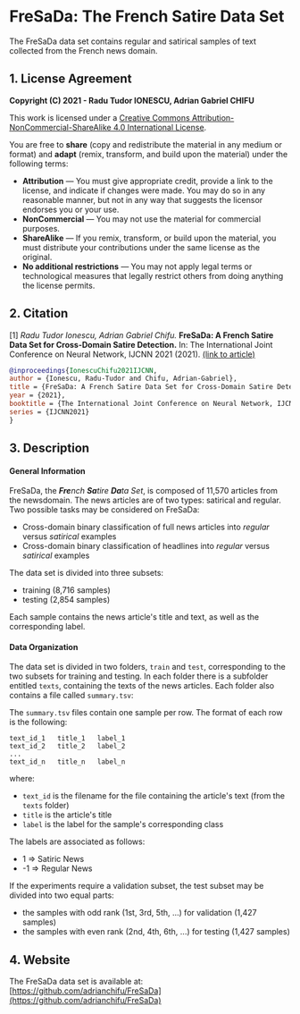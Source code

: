 # FreSaDa: The **Fr**ench **Sa**tire **Da**ta Set

The FreSaDa data set contains regular and satirical samples of text collected from the French news domain.

## 1. License Agreement

**Copyright (C) 2021 - Radu Tudor IONESCU, Adrian Gabriel CHIFU**

This work is licensed under a [Creative Commons Attribution-NonCommercial-ShareAlike 4.0 International License](https://creativecommons.org/licenses/by-nc-sa/4.0/). 

You are free to **share** (copy and redistribute the material in any medium or format) and **adapt** (remix, transform, and build upon the material) under the following terms:
- **Attribution** — You must give appropriate credit, provide a link to the license, and indicate if changes were made. You may do so in any reasonable manner, but not in any way that suggests the licensor endorses you or your use.
- **NonCommercial** — You may not use the material for commercial purposes.
- **ShareAlike** — If you remix, transform, or build upon the material, you must distribute your contributions under the same license as the original.
- **No additional restrictions** — You may not apply legal terms or technological measures that legally restrict others from doing anything the license permits.

## 2. Citation

[1] *Radu Tudor Ionescu, Adrian Gabriel Chifu.* **FreSaDa: A French Satire Data Set for Cross-Domain Satire Detection.** In: The International Joint Conference on Neural Network, IJCNN 2021 (2021). [(link to article)](https://arxiv.org/abs/2104.04828)

```BibTeX
@inproceedings{IonescuChifu2021IJCNN,
author = {Ionescu, Radu-Tudor and Chifu, Adrian-Gabriel},
title = {FreSaDa: A French Satire Data Set for Cross-Domain Satire Detection},
year = {2021},
booktitle = {The International Joint Conference on Neural Network, IJCNN 2021},
series = {IJCNN2021}
}
```

## 3. Description

#### General Information

FreSaDa, the <i>**Fre**nch **Sa**tire **Da**ta Set</i>, is composed of 11,570  articles  from  the  newsdomain. The news articles are of two types: satirical and regular. Two possible tasks may be considered on FreSaDa:
- Cross-domain binary classification of full news articles into *regular* versus *satirical* examples
- Cross-domain binary classification of headlines into *regular* versus *satirical* examples

The data set is divided into three subsets:
- training (8,716 samples)
- testing (2,854 samples)

Each sample contains the news article's title and text, as well as the corresponding label.

#### Data Organization

The data set is divided in two folders, `train` and `test`, corresponding to the two subsets for training and testing. In each folder there is a subfolder entitled `texts`, containing the texts of the news articles. Each folder also contains a file called `summary.tsv`:

  The `summary.tsv` files contain one sample per row. The format of each row is the following:
  ```
  text_id_1   title_1   label_1
  text_id_2   title_2   label_2
  ...
  text_id_n   title_n   label_n
  ```
  
  where:
  - `text_id` is the filename for the file containing the article's text (from the `texts` folder)
  - `title` is the article's title
  - `label` is the label for the sample's corresponding class

  The labels are associated as follows:
  -  1 => Satiric News
  - -1 => Regular News
  
  If the experiments require a validation subset, the test subset may be divided into two equal parts: 
  - the samples with odd rank (1st, 3rd, 5th, ...) for validation (1,427 samples)
  - the samples with even rank (2nd, 4th, 6th, ...) for testing (1,427 samples)
  
## 4. Website

The FreSaDa data set is available at:
[https://github.com/adrianchifu/FreSaDa](https://github.com/adrianchifu/FreSaDa)
